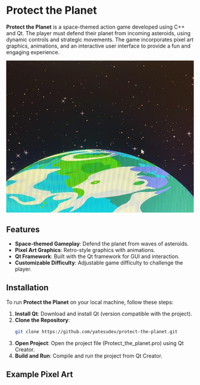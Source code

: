 # Protect the Planet

**Protect the Planet** is a space-themed action game developed using C++ and Qt. The player must defend their planet from incoming asteroids, using dynamic controls and strategic movements. The game incorporates pixel art graphics, animations, and an interactive user interface to provide a fun and engaging experience.

![Showcase](readme-img.jpeg)

## Features
- **Space-themed Gameplay**: Defend the planet from waves of asteroids.
- **Pixel Art Graphics**: Retro-style graphics with animations.
- **Qt Framework**: Built with the Qt framework for GUI and interaction.
- **Customizable Difficulty**: Adjustable game difficulty to challenge the player.

## Installation
To run **Protect the Planet** on your local machine, follow these steps:

1. **Install Qt**: Download and install Qt (version compatible with the project).
2. **Clone the Repository**:
   ```bash
   git clone https://github.com/yatesudev/protect-the-planet.git
   ```
3. **Open Project**: Open the project file (Protect_the_planet.pro) using Qt Creator.
4. **Build and Run**: Compile and run the project from Qt Creator.

## Example Pixel Art

